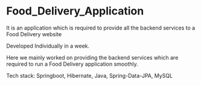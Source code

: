 # Food_Delivery_Application

<p> It is an application which is required to provide all the backend services to a Food Delivery website
</p>
<p> 
Developed Individually in a week.
</p>
<p> 
Here we mainly worked on providing the backend services which are required to run a Food Delivery application smoothly.
</p>
<p>Tech stack:  Springboot, Hibernate, Java, Spring-Data-JPA, MySQL</p>
